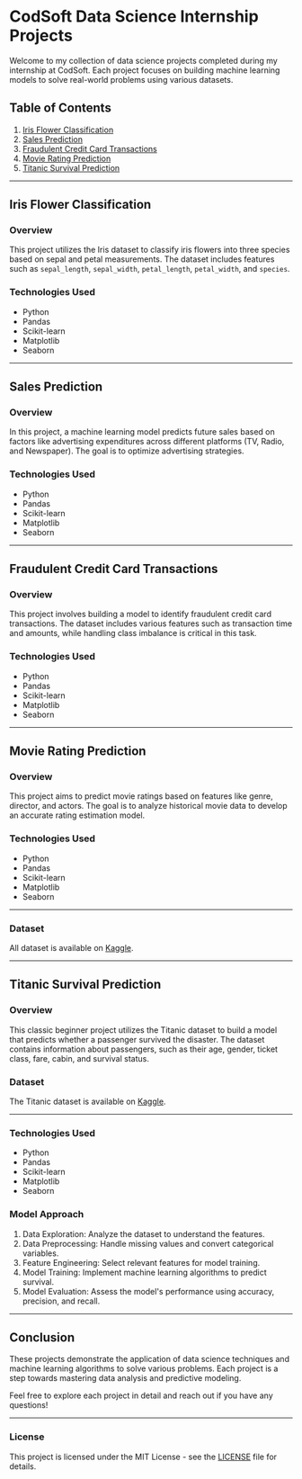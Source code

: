 # CodSoft Data Science Internship Projects

Welcome to my collection of data science projects completed during my internship at CodSoft. Each project focuses on building machine learning models to solve real-world problems using various datasets.

## Table of Contents

1. [Iris Flower Classification](#iris-flower-classification)
2. [Sales Prediction](#sales-prediction)
3. [Fraudulent Credit Card Transactions](#fraudulent-credit-card-transactions)
4. [Movie Rating Prediction](#movie-rating-prediction)
5. [Titanic Survival Prediction](#titanic-survival-prediction)

---

## Iris Flower Classification

### Overview
This project utilizes the Iris dataset to classify iris flowers into three species based on sepal and petal measurements. The dataset includes features such as `sepal_length`, `sepal_width`, `petal_length`, `petal_width`, and `species`.

### Technologies Used
- Python
- Pandas
- Scikit-learn
- Matplotlib
- Seaborn

---

## Sales Prediction

### Overview
In this project, a machine learning model predicts future sales based on factors like advertising expenditures across different platforms (TV, Radio, and Newspaper). The goal is to optimize advertising strategies.

### Technologies Used
- Python
- Pandas
- Scikit-learn
- Matplotlib
- Seaborn

---

## Fraudulent Credit Card Transactions

### Overview
This project involves building a model to identify fraudulent credit card transactions. The dataset includes various features such as transaction time and amounts, while handling class imbalance is critical in this task.

### Technologies Used
- Python
- Pandas
- Scikit-learn
- Matplotlib
- Seaborn

---

## Movie Rating Prediction

### Overview
This project aims to predict movie ratings based on features like genre, director, and actors. The goal is to analyze historical movie data to develop an accurate rating estimation model.

### Technologies Used
- Python
- Pandas
- Scikit-learn
- Matplotlib
- Seaborn

---

### Dataset
All dataset is available on [Kaggle](https://www.kaggle.com/c/titanic).

---

## Titanic Survival Prediction

### Overview
This classic beginner project utilizes the Titanic dataset to build a model that predicts whether a passenger survived the disaster. The dataset contains information about passengers, such as their age, gender, ticket class, fare, cabin, and survival status.

### Dataset
The Titanic dataset is available on [Kaggle](https://www.kaggle.com/c/titanic).

---

### Technologies Used
- Python
- Pandas
- Scikit-learn
- Matplotlib
- Seaborn

### Model Approach
1. Data Exploration: Analyze the dataset to understand the features.
2. Data Preprocessing: Handle missing values and convert categorical variables.
3. Feature Engineering: Select relevant features for model training.
4. Model Training: Implement machine learning algorithms to predict survival.
5. Model Evaluation: Assess the model's performance using accuracy, precision, and recall.

---

## Conclusion

These projects demonstrate the application of data science techniques and machine learning algorithms to solve various problems. Each project is a step towards mastering data analysis and predictive modeling.

Feel free to explore each project in detail and reach out if you have any questions!

---

### License

This project is licensed under the MIT License - see the [LICENSE](LICENSE) file for details.



